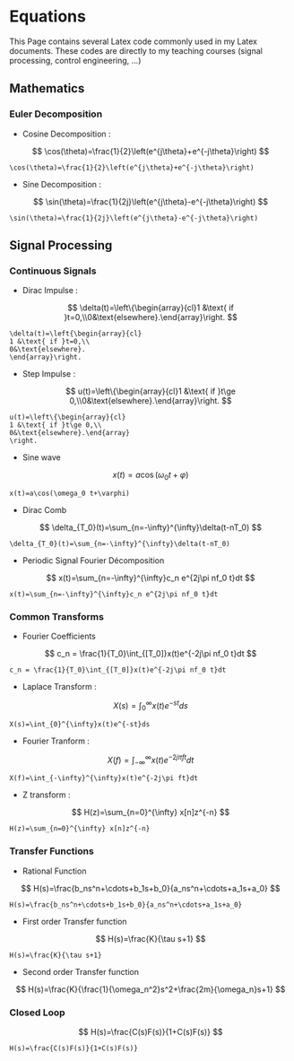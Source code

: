 # Equations

This Page contains several Latex code commonly used in my Latex documents. These codes are directly to my teaching courses \(signal processing, control engineering, ...\)

## Mathematics

### Euler Decomposition

* Cosine Decomposition :

$$
\cos(\theta)=\frac{1}{2}\left(e^{j\theta}+e^{-j\theta}\right)
$$

```text
\cos(\theta)=\frac{1}{2}\left(e^{j\theta}+e^{-j\theta}\right)
```

* Sine Decomposition :

$$
\sin(\theta)=\frac{1}{2j}\left(e^{j\theta}-e^{-j\theta}\right)
$$

```text
\sin(\theta)=\frac{1}{2j}\left(e^{j\theta}-e^{-j\theta}\right)
```

## Signal Processing

### Continuous Signals

* Dirac Impulse :

$$
\delta(t)=\left\{\begin{array}{cl}1 &\text{ if }t=0,\\0&\text{elsewhere}.\end{array}\right.
$$

```text
\delta(t)=\left{\begin{array}{cl}
1 &\text{ if }t=0,\\
0&\text{elsewhere}.
\end{array}\right.
```

* Step Impulse :

$$
u(t)=\left\{\begin{array}{cl}1 &\text{ if }t\ge 0,\\0&\text{elsewhere}.\end{array}\right.
$$

```text
u(t)=\left\{\begin{array}{cl}
1 &\text{ if }t\ge 0,\\
0&\text{elsewhere}.\end{array}
\right.
```

* Sine wave

$$
x(t)=a\cos(\omega_0 t+\varphi)
$$

```text
x(t)=a\cos(\omega_0 t+\varphi)
```

* Dirac Comb 

$$
\delta_{T_0}(t)=\sum_{n=-\infty}^{\infty}\delta(t-nT_0)
$$

```text
\delta_{T_0}(t)=\sum_{n=-\infty}^{\infty}\delta(t-nT_0)
```

* Periodic Signal Fourier Décomposition

$$
x(t)=\sum_{n=-\infty}^{\infty}c_n e^{2j\pi nf_0 t}dt
$$

```text
x(t)=\sum_{n=-\infty}^{\infty}c_n e^{2j\pi nf_0 t}dt
```

### Common Transforms

* Fourier Coefficients

$$
c_n = \frac{1}{T_0}\int_{[T_0]}x(t)e^{-2j\pi nf_0 t}dt
$$

```text
c_n = \frac{1}{T_0}\int_{[T_0]}x(t)e^{-2j\pi nf_0 t}dt
```

* Laplace Transform :

$$
X(s)=\int_{0}^{\infty}x(t)e^{-st}ds
$$

```text
X(s)=\int_{0}^{\infty}x(t)e^{-st}ds
```

* Fourier Tranform :

$$
X(f)=\int_{-\infty}^{\infty}x(t)e^{-2j\pi ft}dt
$$

```text
X(f)=\int_{-\infty}^{\infty}x(t)e^{-2j\pi ft}dt
```

* Z transform :

$$
H(z)=\sum_{n=0}^{\infty} x[n]z^{-n}
$$

```text
H(z)=\sum_{n=0}^{\infty} x[n]z^{-n}
```

### Transfer Functions

* Rational Function

$$
H(s)=\frac{b_ns^n+\cdots+b_1s+b_0}{a_ns^n+\cdots+a_1s+a_0}
$$

```text
H(s)=\frac{b_ns^n+\cdots+b_1s+b_0}{a_ns^n+\cdots+a_1s+a_0}
```

* First order Transfer function

$$
H(s)=\frac{K}{\tau s+1}
$$

```text
H(s)=\frac{K}{\tau s+1}
```

* Second order Transfer function

$$
H(s)=\frac{K}{\frac{1}{\omega_n^2}s^2+\frac{2m}{\omega_n}s+1}
$$

### Closed Loop

$$
H(s)=\frac{C(s)F(s)}{1+C(s)F(s)}
$$

```text
H(s)=\frac{C(s)F(s)}{1+C(s)F(s)}
```

